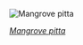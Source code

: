 
![Mangrove pitta](https://upload.wikimedia.org/wikipedia/commons/thumb/6/6e/Pitta_megarhyncha_1_-_Singapore.jpg/375px-Pitta_megarhyncha_1_-_Singapore.jpg)

*[Mangrove pitta](https://wikipedia.org/wiki/File:Pitta_megarhyncha_1_-_Singapore.jpg)*
